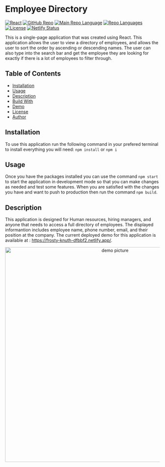 # Employee Directory
[![React](https://img.shields.io/badge/Made%20With-React-orange.svg)](https://shields.io/) 
[![GitHub Repo](https://img.shields.io/github/repo-size/RichardKessler/EmployeeDirectory?color=Green&style=plastic)](https://github.com/RichardKessler/EmployeeDirectory)
[![Main Repo Language](https://img.shields.io/github/languages/top/RichardKEssler/EmployeeDirectory?color=blueviolet&style=plastic)](https://github.com/RichardKessler/EmployeeDirectory)
[![Repo Languages](https://img.shields.io/github/languages/count/RichardKessler/EmployeeDirectory?color=red&style=plastic)](https://github.com/RichardKessler/EmployeeDirectory)
[![License](https://img.shields.io/github/license/richardkessler/EmployeeDirectory?color=yellow&style=plastic)](https://github.com/RichardKessler/EmployeeDirectory)
[![Netlify Status](https://api.netlify.com/api/v1/badges/7d068fbf-dd30-4b5d-a714-88f5165e63f7/deploy-status)](https://app.netlify.com/sites/frosty-knuth-dfbbf2/deploys) 

This is a single-page application that was created using React.  This application allows the user to view a directory of employees, and allows the user to sort the order by ascending or descending names.  The user can also type into the search bar and get the employee they are looking for exactly if there is a lot of employees to filter through.


## Table of Contents

* [Installation](#Installation)
* [Usage](#Usage)
* [Description](#Description)
* [Build With](#Built-With)
* [Demo](#Demo)
* [License](#License)
* [Author](#Author)


## Installation

To use this application run the following command in your prefered terminal to install everything you will need: `npm install` or `npm i`

## Usage

Once you have the packages installed you can use the command `npm start` to start the application in development mode so that you can make changes as needed and test some features.  When you are satisfied with the changes you have and want to push to production then run the command `npm build`.

## Description

This application is designed for Human resources, hiring managers, and anyone that needs to access a full directory of employees.  The displayed informantion includes employee name, phone number, email, and their position at the company.  The current deployed demo for this application is available at : https://frosty-knuth-dfbbf2.netlify.app/.

<div align='center'><img src='public/fassets/EmployeeDirectory.png' width='700' alt='demo picture'></div>